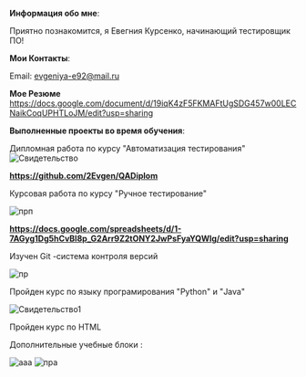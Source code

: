 **Информация обо мне**:
 
Приятно познакомится, я Евегния Курсенко, начинающий тестировщик ПО!

**Мои Контакты**:

 Email: evgeniya-e92@mail.ru
 
**Мое Резюме**
 https://docs.google.com/document/d/19iqK4zF5FKMAFtUgSDG457w00LECNaikCoqUPHTLoJM/edit?usp=sharing
 

  
**Выполненные проекты во время обучения**:
 
Дипломная работа по курсу "Автоматизация тестирования"
![Свидетельство](https://user-images.githubusercontent.com/107884351/209113745-53cb1c24-2780-45df-9642-e66c369c1fb1.png)

**https://github.com/2Evgen/QADiplom**


Курсовая работа по курсу "Ручное тестирование" 

![прп](https://user-images.githubusercontent.com/107884351/209113911-1d235156-5382-42f7-8372-62ebbdcc65d1.png)


**https://docs.google.com/spreadsheets/d/1-7AGyg1Dg5hCvBI8p_G2Arr9Z2tONY2JwPsFyaYQWlg/edit?usp=sharing**

Изучен Git -система контроля версий 

![пр](https://user-images.githubusercontent.com/107884351/209114238-4f1c3c34-b19b-465e-a3b1-a6cc7faa6138.png)


Пройден курс по языку програмирования "Python" и "Java"

![Свидетельство1](https://user-images.githubusercontent.com/107884351/209114570-d85302f7-667a-42ac-ad02-840683c9d317.png)



Пройден курс по HTML

Дополнительные учебные блоки :

![ааа](https://user-images.githubusercontent.com/107884351/209115275-3abce544-9275-4125-b6b3-cf64134d297e.png)
![пра](https://user-images.githubusercontent.com/107884351/209115282-7df470d5-d8c5-4628-a087-154b7d7a9194.png)


